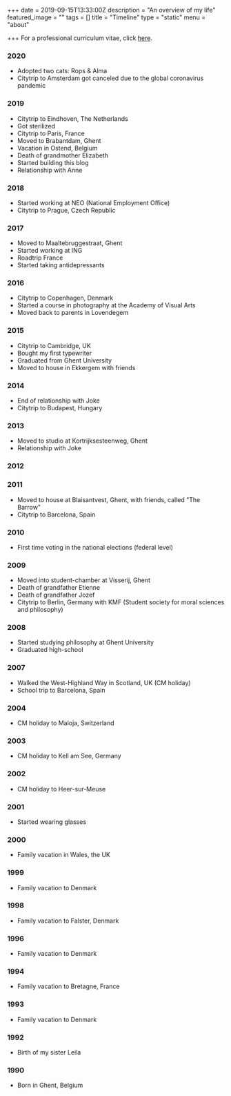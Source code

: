 +++
date = 2019-09-15T13:33:00Z
description = "An overview of my life"
featured_image = ""
tags = []
title = "Timeline"
type = "static"
menu = "about"

+++
For a professional curriculum vitae, click [here](/files/curriculum.pdf).

### 2020
* Adopted two cats: Rops & Alma
* Citytrip to Amsterdam got canceled due to the global coronavirus pandemic

### 2019
* Citytrip to Eindhoven, The Netherlands
* Got sterilized
* Citytrip to Paris, France
* Moved to Brabantdam, Ghent
* Vacation in Ostend, Belgium
* Death of grandmother Elizabeth
* Started building this blog
* Relationship with Anne

### 2018
* Started working at NEO (National Employment Office)
* Citytrip to Prague, Czech Republic

### 2017
* Moved to Maaltebruggestraat, Ghent
* Started working at ING
* Roadtrip France
* Started taking antidepressants

### 2016
* Citytrip to Copenhagen, Denmark
* Started a course in photography at the Academy of Visual Arts
* Moved back to parents in Lovendegem

### 2015
* Citytrip to Cambridge, UK
* Bought my first typewriter
* Graduated from Ghent University
* Moved to house in Ekkergem with friends

### 2014
* End of relationship with Joke
* Citytrip to Budapest, Hungary

### 2013
* Moved to studio at Kortrijksesteenweg, Ghent
* Relationship with Joke

### 2012

### 2011
* Moved to house at Blaisantvest, Ghent, with friends, called "The Barrow"
* Citytrip to Barcelona, Spain

### 2010
* First time voting in the national elections (federal level)

### 2009
* Moved into student-chamber at Visserij, Ghent
* Death of grandfather Etienne
* Death of grandfather Jozef
* Citytrip to Berlin, Germany with KMF (Student society for moral sciences and philosophy)

### 2008
* Started studying philosophy at Ghent University
* Graduated high-school

### 2007
* Walked the West-Highland Way in Scotland, UK (CM holiday)
* School trip to Barcelona, Spain

### 2004
* CM holiday to Maloja, Switzerland

### 2003
* CM holiday to Kell am See, Germany

### 2002
* CM holiday to Heer-sur-Meuse

### 2001
* Started wearing glasses

### 2000
* Family vacation in Wales, the UK

### 1999
* Family vacation to Denmark

### 1998
* Family vacation to Falster, Denmark

### 1996
* Family vacation to Denmark

### 1994
* Family vacation to Bretagne, France

### 1993
* Family vacation to Denmark

### 1992
* Birth of my sister Leila

### 1990
* Born in Ghent, Belgium